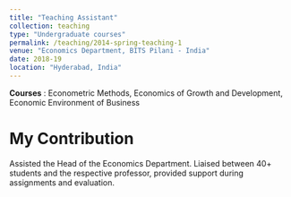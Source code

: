 ```yaml
---
title: "Teaching Assistant"
collection: teaching
type: "Undergraduate courses"
permalink: /teaching/2014-spring-teaching-1
venue: "Economics Department, BITS Pilani - India"
date: 2018-19
location: "Hyderabad, India"
---
```

**Courses** : Econometric Methods, Economics of Growth and Development, Economic Environment of Business

My Contribution
======

Assisted the Head of the Economics Department.  Liaised between 40+ students and the respective professor, provided support during assignments and evaluation.

